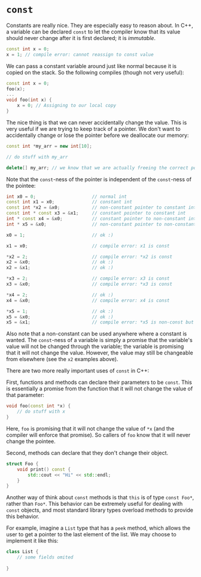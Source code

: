 # `const`

Constants are really nice. They are especially easy to reason about. In C++, a variable can be declared `const` to let the compiler know that its value should never change after it is first declared; it is _immutable_.

```cpp
const int x = 0;
x = 1; // compile error: cannot reassign to const value
```

We can pass a constant variable around just like normal because it is copied on the stack. So the following compiles (though not very useful):
```cpp
const int x = 0;
foo(x);
...
void foo(int x) {
    x = 0; // Assigning to our local copy
}
```

The nice thing is that we can never accidentally change the value. This is very useful if we are trying to keep track of a pointer. We don't want to accidentally change or lose the pointer before we deallocate our memory:
```cpp
const int *my_arr = new int[10];

// do stuff with my_arr

delete[] my_arr; // we know that we are actually freeing the correct pointer here
```

Note that the `const`-ness of the pointer is independent of the `const`-ness of the pointee:

```cpp
int x0 = 0;                     // normal int
const int x1 = x0;              // constant int
const int *x2 = &x0;            // non-constant pointer to constant int
const int * const x3 = &x1;     // constant pointer to constant int
int * const x4 = &x0;           // constant pointer to non-constant int
int * x5 = &x0;                 // non-constant pointer to non-constant int

x0 = 1;                         // ok :)

x1 = x0;                        // compile error: x1 is const

*x2 = 2;                        // compile error: *x2 is const
x2 = &x0;                       // ok :)
x2 = &x1;                       // ok :)

*x3 = 2;                        // compile error: x3 is const
x3 = &x0;                       // compile error: *x3 is const

*x4 = 2;                        // ok :)
x4 = &x0;                       // compile error: x4 is const

*x5 = 1;                        // ok :)
x5 = &x0;                       // ok :)
x5 = &x1;                       // compile error: *x5 is non-const but x1 is const
```

Also note that a non-constant can be used anywhere where a constant is wanted. The `const`-ness of a variable is simply a promise that the variable's value will not be changed through the variable; the variable is promising that it will not change the value. However, the value may still be changeable from elsewhere (see the `x2` examples above).

There are two more really important uses of `const` in C++:

First, functions and methods can declare their parameters to be `const`. This is essentially a promise from the function that it will not change the value of that parameter:
```cpp
void foo(const int *x) {
    // do stuff with x
}
```
Here, `foo` is promising that it will not change the value of `*x` (and the compiler will enforce that promise). So callers of `foo` know that it will never change the pointee.

Second, methods can declare that they don't change their object.

```cpp
struct Foo {
    void print() const {
        std::cout << "Hi" << std::endl;
    }
}
```
Another way of think about `const` methods is that `this` is of type `const Foo*`, rather than `Foo*`. This behavior can be extremely useful for dealing with `const` objects, and most standard library types overload methods to provide this behavior.

For example, imagine a `List` type that has a `peek` method, which allows the user to get a pointer to the last element of the list. We may choose to implement it like this:
```cpp
class List {
    // some fields omited
    
}
```